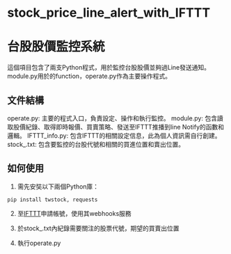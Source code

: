 # stock_price_line_alert_with_IFTTT
 # 台股股價監控系統

這個項目包含了兩支Python程式，用於監控台股股價並夠過Line發送通知。
module.py用於的function，operate.py作為主要操作程式。

## 文件結構
operate.py: 主要的程式入口，負責設定、操作和執行監控。
module.py: 包含讀取股價紀錄、取得即時報價、買賣策略、發送至IFTTT推播到line Notify的函數和邏輯。
IFTTT_info.py: 包含IFTTT的相關設定信息，此為個人資訊需自行創建。
stock_.txt: 包含要監控的台股代號和相關的買進位置和賣出位置。

## 如何使用

1. 需先安奘以下兩個Python庫：

```shell
pip install twstock, requests
```

2. 至[IFTTT]("https://ifttt.com")申請帳號，使用其webhooks服務

3. 於stock_.txt內紀錄需要關注的股票代號，期望的買賣出位置

4. 執行operate.py



